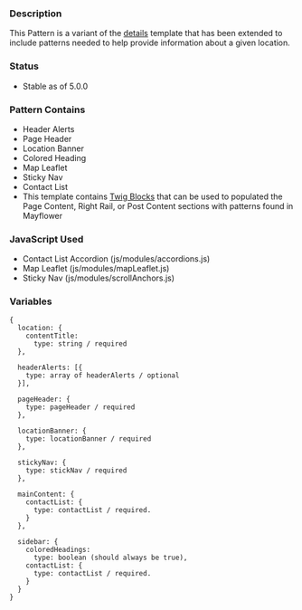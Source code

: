 ### Description
This Pattern is a variant of the [details](./?p=templates-details) template that has been extended to include patterns needed to help provide information about a given location.

### Status
* Stable as of 5.0.0

### Pattern Contains
* Header Alerts
* Page Header
* Location Banner
* Colored Heading
* Map Leaflet
* Sticky Nav
* Contact List
* This template contains [Twig Blocks](https://twig.symfony.com/doc/2.x/tags/extends.html) that can be used to populated the Page Content, Right Rail, or Post Content sections with patterns found in Mayflower

### JavaScript Used
* Contact List Accordion (js/modules/accordions.js)
* Map Leaflet (js/modules/mapLeaflet.js)
* Sticky Nav (js/modules/scrollAnchors.js)

### Variables
~~~
{
  location: {
    contentTitle: 
      type: string / required
  },

  headerAlerts: [{
    type: array of headerAlerts / optional
  }],

  pageHeader: {
    type: pageHeader / required
  },
  
  locationBanner: {
    type: locationBanner / required
  },

  stickyNav: { 
    type: stickNav / required
  },

  mainContent: {
    contactList: {
      type: contactList / required.
    }
  },

  sidebar: {
    coloredHeadings: 
      type: boolean (should always be true),
    contactList: {      
      type: contactList / required.
    }
  }
}
~~~
